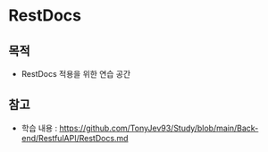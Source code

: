 # RestDocs
## 목적

- RestDocs 적용을 위한 연습 공간



## 참고
- 학습 내용 : https://github.com/TonyJev93/Study/blob/main/Back-end/RestfulAPI/RestDocs.md

